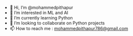 - 👋 Hi, I’m @mohammedpithapur
- 👀 I’m interested in ML and AI
- 🌱 I’m currently learning Python
- 💞️ I’m looking to collaborate on Python projects
- 📫 How to reach me : mohammedpithapur786@gmail.com

<!---
mohammedpithapur/mohammedpithapur is a ✨ special ✨ repository because its `README.md` (this file) appears on your GitHub profile.
You can click the Preview link to take a look at your changes.
--->

